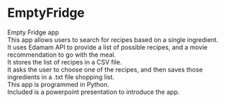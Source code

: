 # EmptyFridge
Empty Fridge app\
This app allows users to search for recipes based on a single ingredient. \
It uses Edamam API to provide a list of possible recipes, and a movie recommendation to go with the meal.\
It stores the list of recipes in a CSV file.\
It asks the user to choose one of the recipes, and then saves those ingredients in a .txt file shopping list.\
This app is programmed in Python.\
Included is a powerpoint presentation to introduce the app.
